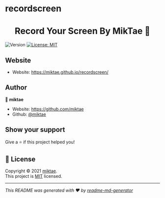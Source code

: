 # recordscreen
<h1 align="center">Record Your Screen By MikTae 🙌</h1>
<p>
  <img alt="Version" src="https://img.shields.io/badge/version-1.0.0-blue.svg?cacheSeconds=2592000" />
  <a href="https://github.com/miktae/merrychristmas/blob/main/LICENSE" target="_blank">
    <img alt="License: MIT" src="https://img.shields.io/badge/License-MIT-yellow.svg" />
  </a>
</p>

## Website

* Website: https://miktae.github.io/recordscreen/

## Author

👤 **miktae**

* Website: https://github.com/miktae
* Github: [@miktae](https://github.com/miktae)

## Show your support

Give a ⭐️ if this project helped you!

## 📝 License

Copyright © 2021 [miktae](https://github.com/miktae).<br />
This project is [MIT](https://github.com/miktae/merrychristmas/blob/main/LICENSE) licensed.

***
_This README was generated with ❤️ by [readme-md-generator](https://github.com/kefranabg/readme-md-generator)_


